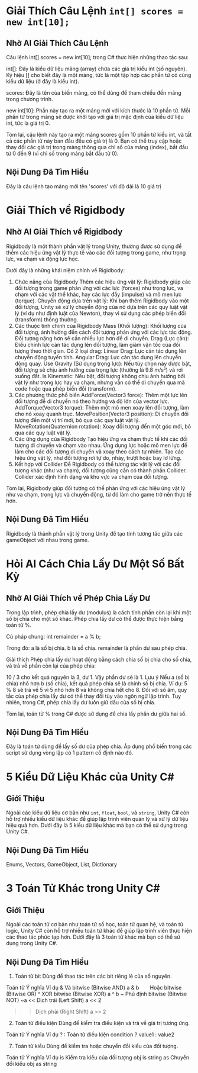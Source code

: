 # Giải Thích Câu Lệnh `int[] scores = new int[10];`

## Nhờ AI Giải Thích Câu Lệnh
Câu lệnh int[] scores = new int[10]; trong C# thực hiện những thao tác sau:

int[]: Đây là kiểu dữ liệu mảng (array) chứa các giá trị kiểu int (số nguyên). Ký hiệu [] cho biết đây là một mảng, tức là một tập hợp các phần tử có cùng kiểu dữ liệu (ở đây là kiểu int).

scores: Đây là tên của biến mảng, có thể dùng để tham chiếu đến mảng trong chương trình.

new int[10]: Phần này tạo ra một mảng mới với kích thước là 10 phần tử. Mỗi phần tử trong mảng sẽ được khởi tạo với giá trị mặc định của kiểu dữ liệu int, tức là giá trị 0.

Tóm lại, câu lệnh này tạo ra một mảng scores gồm 10 phần tử kiểu int, và tất cả các phần tử này ban đầu đều có giá trị là 0. Bạn có thể truy cập hoặc thay đổi các giá trị trong mảng thông qua chỉ số của mảng (index), bắt đầu từ 0 đến 9 (vì chỉ số trong mảng bắt đầu từ 0).

## Nội Dung Đã Tìm Hiểu
Đây là câu lệnh tạo mảng mới tên 'scores' với độ dài là 10 giá  trị

# Giải Thích về Rigidbody

## Nhờ AI Giải Thích về Rigidbody
Rigidbody là một thành phần vật lý trong Unity, thường được sử dụng để thêm các hiệu ứng vật lý thực tế vào các đối tượng trong game, như trọng lực, va chạm và động lực học.

Dưới đây là những khái niệm chính về Rigidbody:

1. Chức năng của Rigidbody
Thêm các hiệu ứng vật lý: Rigidbody giúp các đối tượng trong game phản ứng với các lực (forces) như trọng lực, va chạm với các vật thể khác, hay các lực đẩy (impulse) và mô men lực (torque).
Chuyển động dựa trên vật lý: Khi bạn thêm Rigidbody vào một đối tượng, Unity sẽ xử lý chuyển động của nó dựa trên các quy luật vật lý (ví dụ như định luật của Newton), thay vì sử dụng các phép biến đổi (transform) thông thường.
2. Các thuộc tính chính của Rigidbody
Mass (Khối lượng): Khối lượng của đối tượng, ảnh hưởng đến cách đối tượng phản ứng với các lực tác động. Đối tượng nặng hơn sẽ cần nhiều lực hơn để di chuyển.
Drag (Lực cản): Điều chỉnh lực cản tác dụng lên đối tượng, làm giảm vận tốc của đối tượng theo thời gian. Có 2 loại drag:
Linear Drag: Lực cản tác dụng lên chuyển động tuyến tính.
Angular Drag: Lực cản tác dụng lên chuyển động quay.
Use Gravity (Sử dụng trọng lực): Nếu tùy chọn này được bật, đối tượng sẽ chịu ảnh hưởng của trọng lực (thường là 9.8 m/s²) và rơi xuống đất.
Is Kinematic: Nếu bật, đối tượng không chịu ảnh hưởng bởi vật lý như trọng lực hay va chạm, nhưng vẫn có thể di chuyển qua mã code hoặc qua phép biến đổi (transform).
3. Các phương thức phổ biến
AddForce(Vector3 force): Thêm một lực lên đối tượng để di chuyển nó theo hướng và độ lớn của vector lực.
AddTorque(Vector3 torque): Thêm một mô men xoay lên đối tượng, làm cho nó xoay quanh trục.
MovePosition(Vector3 position): Di chuyển đối tượng đến một vị trí mới, bỏ qua các quy luật vật lý.
MoveRotation(Quaternion rotation): Xoay đối tượng đến một góc mới, bỏ qua các quy luật vật lý.
4. Các ứng dụng của Rigidbody
Tạo hiệu ứng va chạm thực tế khi các đối tượng di chuyển và chạm vào nhau.
Ứng dụng lực hoặc mô men lực để làm cho các đối tượng di chuyển và xoay theo cách tự nhiên.
Tạo các hiệu ứng vật lý, như đối tượng rơi tự do, nhảy, trượt hoặc bay lơ lửng.
5. Kết hợp với Collider
Để Rigidbody có thể tương tác vật lý với các đối tượng khác (như va chạm), đối tượng cũng cần có thành phần Collider. Collider xác định hình dạng và khu vực va chạm của đối tượng.

Tóm lại, Rigidbody giúp đối tượng có thể phản ứng với các hiệu ứng vật lý như va chạm, trọng lực và chuyển động, từ đó làm cho game trở nên thực tế hơn.

## Nội Dung Đã Tìm Hiểu
Rigidbody là thành phần vật lý trong Unity để tạo tính tương tác giữa các gameObject với nhau trong game.

# Hỏi AI Cách Chia Lấy Dư Một Số Bất Kỳ

## Nhờ AI Giải Thích về Phép Chia Lấy Dư
Trong lập trình, phép chia lấy dư (modulus) là cách tính phần còn lại khi một số bị chia cho một số khác. Phép chia lấy dư có thể được thực hiện bằng toán tử %.

Cú pháp chung:
int remainder = a % b;

Trong đó:
a là số bị chia.
b là số chia.
remainder là phần dư sau phép chia.

Giải thích
Phép chia lấy dư hoạt động bằng cách chia số bị chia cho số chia, và trả về phần còn lại của phép chia:

10 / 3 cho kết quả nguyên là 3, dư 1. Vậy phần dư sẽ là 1.
Lưu ý
Nếu a (số bị chia) nhỏ hơn b (số chia), kết quả phép chia sẽ là chính số bị chia. Ví dụ: 5 % 8 sẽ trả về 5 vì 5 nhỏ hơn 8 và không chia hết cho 8.
Đối với số âm, quy tắc của phép chia lấy dư có thể thay đổi tùy vào ngôn ngữ lập trình. Tuy nhiên, trong C#, phép chia lấy dư luôn giữ dấu của số bị chia.

Tóm lại, toán tử % trong C# được sử dụng để chia lấy phần dư giữa hai số.

## Nội Dung Đã Tìm Hiểu
Đây là toán tử dùng để lấy số dư của phép chia. Áp dụng phổ biến trong các script sử dụng vòng lặp có 1 pattern cố định nào đó.

# 5 Kiểu Dữ Liệu Khác của Unity C#

## Giới Thiệu

Ngoài các kiểu dữ liệu cơ bản như `int`, `float`, `bool`, và `string`, Unity C# còn hỗ trợ nhiều kiểu dữ liệu khác để giúp lập trình viên quản lý và xử lý dữ liệu hiệu quả hơn. Dưới đây là 5 kiểu dữ liệu khác mà bạn có thể sử dụng trong Unity C#.

## Nội Dung Đã Tìm Hiểu
Enums, Vectors, GameObject, List,  Dictionary
# 3 Toán Tử Khác trong Unity C#

## Giới Thiệu

Ngoài các toán tử cơ bản như toán tử số học, toán tử quan hệ, và toán tử logic, Unity C# còn hỗ trợ nhiều toán tử khác để giúp lập trình viên thực hiện các thao tác phức tạp hơn. Dưới đây là 3 toán tử khác mà bạn có thể sử dụng trong Unity C#.
## Nội Dung Đã Tìm Hiểu
1. Toán tử bit
Dùng để thao tác trên các bit riêng lẻ của số nguyên.

Toán tử	Ý nghĩa	Ví dụ
&	Và bitwise (Bitwise AND)	a & b
`	`	Hoặc bitwise (Bitwise OR)
^	XOR bitwise (Bitwise XOR)	a ^ b
~	Phủ định bitwise (Bitwise NOT)	~a
<<	Dịch trái (Left Shift)	a << 2
>>	Dịch phải (Right Shift)	a >> 2

2. Toán tử điều kiện
Dùng để kiểm tra điều kiện và trả về giá trị tương ứng.

Toán tử	Ý nghĩa	Ví dụ
? :	Toán tử điều kiện	condition ? value1 : value2

7. Toán tử kiểu
Dùng để kiểm tra hoặc chuyển đổi kiểu của đối tượng.

Toán tử	Ý nghĩa	Ví dụ
is	Kiểm tra kiểu của đối tượng	obj is string
as	Chuyển đổi kiểu	obj as string

